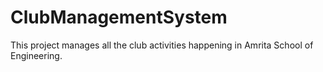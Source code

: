 # ClubManagementSystem

This project manages all the club activities happening in Amrita School of Engineering.
